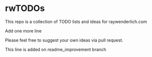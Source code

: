 # rwTODOs

This repo is a collection of TODO lists and ideas for raywenderlich.com

Add one more line

Please feel free to suggest your own ideas via pull request.

This line is added on readme_improvement branch

